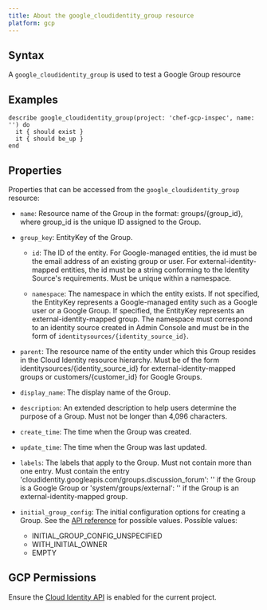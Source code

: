 ```yaml
---
title: About the google_cloudidentity_group resource
platform: gcp
---
```


## Syntax
A `google_cloudidentity_group` is used to test a Google Group resource

## Examples
```
describe google_cloudidentity_group(project: 'chef-gcp-inspec', name: '') do
  it { should exist }
  it { should be_up }
end
```

## Properties
Properties that can be accessed from the `google_cloudidentity_group` resource:


  * `name`: Resource name of the Group in the format: groups/{group_id}, where group_id is the unique ID assigned to the Group.

  * `group_key`: EntityKey of the Group.

    * `id`: The ID of the entity.  For Google-managed entities, the id must be the email address of an existing group or user.  For external-identity-mapped entities, the id must be a string conforming to the Identity Source's requirements.  Must be unique within a namespace.

    * `namespace`: The namespace in which the entity exists.  If not specified, the EntityKey represents a Google-managed entity such as a Google user or a Google Group.  If specified, the EntityKey represents an external-identity-mapped group. The namespace must correspond to an identity source created in Admin Console and must be in the form of `identitysources/{identity_source_id}`.

  * `parent`: The resource name of the entity under which this Group resides in the Cloud Identity resource hierarchy.  Must be of the form identitysources/{identity_source_id} for external-identity-mapped groups or customers/{customer_id} for Google Groups.

  * `display_name`: The display name of the Group.

  * `description`: An extended description to help users determine the purpose of a Group. Must not be longer than 4,096 characters.

  * `create_time`: The time when the Group was created.

  * `update_time`: The time when the Group was last updated.

  * `labels`: The labels that apply to the Group.  Must not contain more than one entry. Must contain the entry 'cloudidentity.googleapis.com/groups.discussion_forum': '' if the Group is a Google Group or 'system/groups/external': '' if the Group is an external-identity-mapped group.

  * `initial_group_config`: The initial configuration options for creating a Group.  See the [API reference](https://cloud.google.com/identity/docs/reference/rest/v1beta1/groups/create#initialgroupconfig) for possible values.
  Possible values:
    * INITIAL_GROUP_CONFIG_UNSPECIFIED
    * WITH_INITIAL_OWNER
    * EMPTY


## GCP Permissions

Ensure the [Cloud Identity API](https://console.cloud.google.com/apis/api/cloudidentity.googleapis.com/overview) is enabled for the current project.
